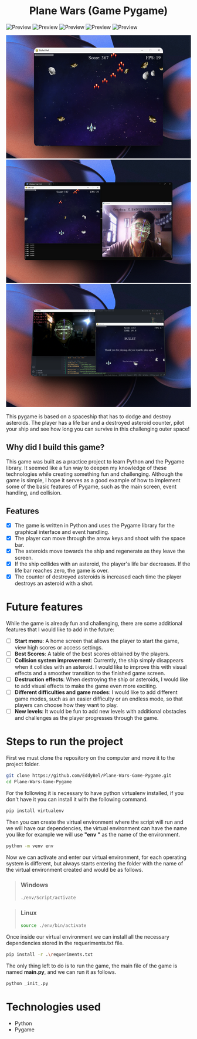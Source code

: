 <h1 align="center">Plane Wars (Game Pygame)</h1>

![Preview](https://img.shields.io/github/last-commit/EddyBel/Plane-Wars-Game-Pygame?color=%23AED6F1&style=for-the-badge)
![Preview](https://img.shields.io/github/license/EddyBel/Plane-Wars-Game-Pygame?color=%23EAECEE&style=for-the-badge)
![Preview](https://img.shields.io/github/languages/top/EddyBel/Plane-Wars-Game-Pygame?color=%23F9E79F&style=for-the-badge)
![Preview](https://img.shields.io/github/languages/count/EddyBel/Plane-Wars-Game-Pygame?color=%23ABEBC6&style=for-the-badge)
![Preview](https://img.shields.io/github/languages/code-size/EddyBel/Plane-Wars-Game-Pygame?color=%23F1948A&style=for-the-badge)

<p align="center" >
    <img src="./assets/docs/Preview_1.png" />
    <img src="./assets/docs/Preview_2.png" />
    <img src="./assets/docs/Preview_3.png" />
</p>

This pygame is based on a spaceship that has to dodge and destroy asteroids. The player has a life bar and a destroyed asteroid counter, pilot your ship and see how long you can survive in this challenging outer space!

## Why did I build this game?

This game was built as a practice project to learn Python and the Pygame library. It seemed like a fun way to deepen my knowledge of these technologies while creating something fun and challenging. Although the game is simple, I hope it serves as a good example of how to implement some of the basic features of Pygame, such as the main screen, event handling, and collision.

## Features

- [x] The game is written in Python and uses the Pygame library for the graphical interface and event handling.
- [x] The player can move through the arrow keys and shoot with the space bar.
- [x] The asteroids move towards the ship and regenerate as they leave the screen.
- [x] If the ship collides with an asteroid, the player's life bar decreases. If the life bar reaches zero, the game is over.
- [x] The counter of destroyed asteroids is increased each time the player destroys an asteroid with a shot.

# Future features

While the game is already fun and challenging, there are some additional features that I would like to add in the future:

- [ ] **Start menu**: A home screen that allows the player to start the game, view high scores or access settings.
- [ ] **Best Scores**: A table of the best scores obtained by the players.
- [ ] **Collision system improvement**: Currently, the ship simply disappears when it collides with an asteroid. I would like to improve this with visual effects and a smoother transition to the finished game screen.
- [ ] **Destruction effects**: When destroying the ship or asteroids, I would like to add visual effects to make the game even more exciting.
- [ ] **Different difficulties and game modes**: I would like to add different game modes, such as an easier difficulty or an endless mode, so that players can choose how they want to play.
- [ ] **New levels**: It would be fun to add new levels with additional obstacles and challenges as the player progresses through the game.

# Steps to run the project

First we must clone the repository on the computer and move it to the project folder.

```sh
git clone https://github.com/EddyBel/Plane-Wars-Game-Pygame.git
cd Plane-Wars-Game-Pygame
```

For the following it is necessary to have python virtualenv installed, if you don't have it you can install it with the following command.

```sh
pip install virtualenv
```

Then you can create the virtual environment where the script will run and we will have our dependencies, the virtual environment can have the name you like for example we will use **"env "** as the name of the environment.

```sh
python -m venv env
```

Now we can activate and enter our virtual environment, for each operating system is different, but always starts entering the folder with the name of the virtual environment created and would be as follows.

> ### Windows
>
> ```sh
> ./env/Script/activate
> ```

> ### Linux
>
> ```sh
> source ./env/bin/activate
> ```

Once inside our virtual environment we can install all the necessary dependencies stored in the requeriments.txt file.

```sh
pip install -r .\requeriments.txt
```

The only thing left to do is to run the game, the main file of the game is named **main.py**, and we can run it as follows.

```sh
python _init_.py
```

# Technologies used

- Python
- Pygame

